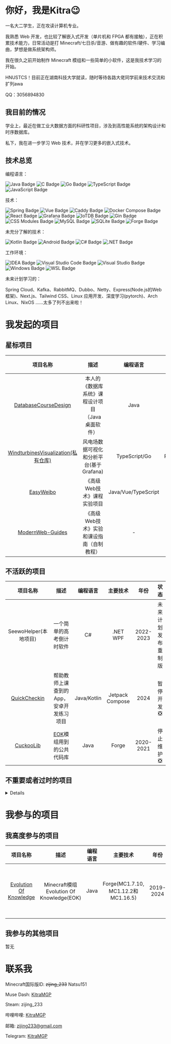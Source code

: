 
# 你好，我是Kitra😉

一名大二学生，正在攻读计算机专业。

我熟悉 Web 开发，也比较了解嵌入式开发（单片机和 FPGA 都有接触），正在积累技术能力，日常活动是打 Minecraft/七日杀/音游、做有趣的软件/硬件、学习编曲，梦想是做系统架构师。

我在很久之前开始制作 Minecraft 模组和一些简单的小软件，这是我技术学习的开始。

HNUSTCS！目前正在湖南科技大学就读，随时等待各路大佬同学前来技术交流和扩列awa

QQ：3056894830


## 我目前的情况

学业上，最近在做工业大数据方面的科研性项目，涉及到高性能系统的架构设计和时序数据库。

私下，我在进一步学习 Web 技术，并在学习更多的嵌入式技术。


## 技术总览

编程语言：

![Java Badge](https://img.shields.io/badge/Java-red?style=flat-square&logoColor=white)
![C Badge](https://img.shields.io/badge/C-a64dff?style=flat-square&logoColor=white)
![Go Badge](https://img.shields.io/badge/Go-00ADD8?style=flat-square&logo=go&logoColor=white)
![TypeScript Badge](https://img.shields.io/badge/TypeScript-3178C6?style=flat-square&logo=typescript&logoColor=white)
![JavaScript Badge](https://img.shields.io/badge/JavaScript-F7DF1E?style=flat-square&logo=JavaScript&logoColor=white)

技术：

![Spring Badge](https://img.shields.io/badge/Spring%20Boot-6DB33F?style=flat-square&logo=spring&logoColor=white)
![Vue Badge](https://img.shields.io/badge/Vue.js-4FC08D?style=flat-square&logo=vuedotjs&logoColor=white)
![Caddy Badge](https://img.shields.io/badge/Caddy-1F88C0?style=flat-square&logo=caddy&logoColor=white)
![Docker Compose Badge](https://img.shields.io/badge/Docker-2496ED?style=flat-square&logo=docker&logoColor=white)
![React Badge](https://img.shields.io/badge/React-61DAFB?style=flat-square&logo=react&logoColor=white)
![Grafana Badge](https://img.shields.io/badge/Grafana-F46800?style=flat-square&logo=grafana&logoColor=white)
![IoTDB Badge](https://img.shields.io/badge/IoTDB-923275?style=flat-square&logoColor=white)
![Gin Badge](https://img.shields.io/badge/Gin-008ECF?style=flat-square&logo=gin&logoColor=white)
![CSS Modules Badge](https://img.shields.io/badge/CSS_Modules-1572B6?style=flat-square&logo=cssmodules&logoColor=white)
![MySQL Badge](https://img.shields.io/badge/MySQL-4479A1?style=flat-square&logo=mysql&logoColor=white)
![SQLite Badge](https://img.shields.io/badge/SQLite-003B57?style=flat-square&logo=sqlite&logoColor=white)
![Forge Badge](https://img.shields.io/badge/Minecraft%20Forge-b07b35?style=flat-square&logoColor=white)

未充分了解的技术：

![Kotlin Badge](https://img.shields.io/badge/Kotlin-7F52FF?style=flat-square&logo=kotlin&logoColor=white)
![Android Badge](https://img.shields.io/badge/Android-34A853?style=flat-square&logo=android&logoColor=white)
![C# Badge](https://img.shields.io/badge/C%23-FF3333?style=flat-square&logoColor=white)
![.NET Badge](https://img.shields.io/badge/.NET-512BD4?style=flat-square&logo=dotnet&logoColor=white)

工作环境：

![IDEA Badge](https://img.shields.io/badge/IntelliJ%20IDEA-9933FF?style=flat-square&logo=intellijidea&logoColor=white)
![Visual Studio Code Badge](https://img.shields.io/badge/Visual%20Studio%20Code-9933FF?style=flat-square&logoColor=white)
![Visual Studio Badge](https://img.shields.io/badge/Visual%20Studio-9933FF?style=flat-square&logoColor=white)
![Windows Badge](https://img.shields.io/badge/Windows-red?style=flat-square&logoColor=white)
![WSL Badge](https://img.shields.io/badge/WSL-red?style=flat-square&logoColor=white)

未来计划学习的：


Spring Cloud、Kafka、RabbitMQ、Dubbo、Netty、Express(Node.js的Web框架)、Next.js、Tailwind CSS、Linux 应用开发、深度学习(pytorch)、Arch Linux、NixOS
……太多了列不出来啦！

# 我发起的项目

## 星标项目

|项目名称|描述|编程语言|主要技术|年份|状态|
|:---:|:---:|:---:|:---:|:---:|:---:|
|[DatabaseCourseDesign](https://github.com/KitraMGP/DatabaseCourseDesign)|本人的《数据库系统》课程设计项目（Java桌面软件）|Java|MySQL, MyBatis, Swing|2024|已完成🎉|
|[WindturbinesVisualization(私有仓库)](https://github.com/KitraMGP/WindTurbineDataVisualization)|风电场数据可视化和分析平台(基于Grafana)|TypeScript/Go|React/Grafana/Docker|2024-2025|开发中✅|
|[EasyWeibo](https://github.com/KitraMGP/ModernWebExperiment-EasyWeibo)|《高级Web技术》课程实验项目|Java/Vue/TypeScript|Vue3/Spring Boot/Element Plus|2025|开发中✅|
|[ModernWeb-Guides](https://github.com/KitraMGP/ModernWeb-Guides)|《高级Web技术》实验和课设指南（自制教程）|-|-|2025|编写中✅|

## 不活跃的项目

|项目名称|描述|编程语言|主要技术|年份|状态|
|:---:|:---:|:---:|:---:|:---:|:---:|
|SeewoHelper(本地项目)|一个简单的高考倒计时软件|C#|.NET WPF|2022-2023|未来计划发布重制版|
|[QuickCheckin](https://github.com/KitraMGP/QuickCheckin)|帮助教师上课查到的App，安卓开发练习项目|Java/Kotlin|Jetpack Compose|2024|暂停开发❎|
|[CuckooLib](https://github.com/KitraMGP/CuckooLib)|[EOK](https://github.com/gonggongjohn/Evolution-Of-Knowledge)模组用到的公共代码库|Java|Forge|2020-2021|停止维护❎|

## 不重要或者过时的项目
<details summary="点击展开查看">

|项目名称|描述|编程语言|主要技术|年份|状态|
|:---:|:---:|:---:|:---:|:---:|:---:|
|[MuseDashKeyDisplay](https://github.com/KitraMGP/MuseDashKeyDisplay)|一个用来显示Muse Dash键位状态并显示按键速度的简易程序|C#|.NET WPF|2022|停止维护❎|
|[LightCalendar](https://github.com/KitraMGP/LightCalendar)|一个用于应付学校Python实践比赛的简易日历软件|Python 3|TKinter|2021|停止维护❎|
|[tsrg2srg](https://github.com/KitraMGP/tsrg2srg)|一个用来将TSRG映射表转换为SRG映射表的简易程序(用于Minecraft开发)|Java|-|2020|停止维护❎|
|[AABBCalculator](https://github.com/KitraMGP/AABBCalculator)|一个用于从Minecraft JSON方块模型输出碰撞箱创建代码的简易程序(用于Minecraft开发)|Java|-|2020|停止维护❎|
|[CuckooGradle](https://github.com/KitraMGP/CuckooGradle)|用于将组件发布到[CuckooMaven](https://github.com/KitraMGP/cuckoo-maven)的Gradle插件|Java|Gradle API|2020|停止维护❎|
|[cuckoo-maven](https://github.com/KitraMGP/cuckoo-maven)|用Github Pages实现的Maven仓库，包含了一个比较漂亮的仓库主页|HTML/CSS/JS|-|2020|停止维护❎|
|[LotteryMachine](https://github.com/KitraMGP/LotteryMachine)|一个向游戏中添加抽奖功能的Minecraft模组，使用命令抽奖，抽奖过程有粒子效果特效|Java|Forge(MC1.14.4)|2020|停止维护❎|
</details>


# 我参与的项目

## 我高度参与的项目

|项目名称|描述|编程语言|主要技术|年份|状态|
|:---:|:---:|:---:|:---:|:---:|:---:|
|[Evolution Of Knowledge](https://github.com/gonggongjohn/Evolution-Of-Knowledge)|Minecraft模组Evolution Of Knowledge(EOK)|Java|Forge(MC1.7.10, MC1.12.2和MC1.16.5)|2019-2024|基本停止维护❎|

## 我参与的其他项目

暂无

# 联系我

Minecraft国际版ID: ~~zijing_233~~ Natsu151

Muse Dash: [KitraMGP](https://musedash.moe/player/68aaae00d4d746808eea9d509f1a7eaa)

Steam: zijing_233

哔哩哔哩: [KitraMGP](https://space.bilibili.com/180371610)

邮箱: zijing233@gmail.com

Telegram: [KitraMGP](https://t.me/KitraMGP)



<!--
**zi-jing/zi-jing** is a ✨ _special_ ✨ repository because its `README.md` (this file) appears on your GitHub profile.

Here are some ideas to get you started:

- 🔭 I’m currently working on ...
- 🌱 I’m currently learning ...
- 👯 I’m looking to collaborate on ...
- 🤔 I’m looking for help with ...
- 💬 Ask me about ...
- 📫 How to reach me: ...
- 😄 Pronouns: ...
- ⚡ Fun fact: ...
-->
